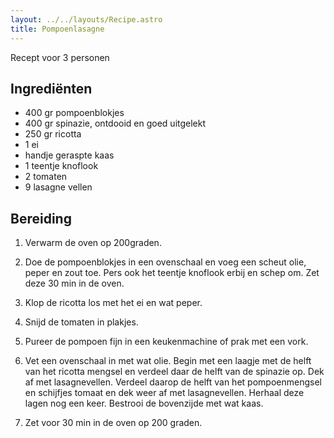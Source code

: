```yaml
---
layout: ../../layouts/Recipe.astro
title: Pompoenlasagne
---
```



R﻿ecept voor 3 personen

## Ingrediënten

* 4﻿00 gr pompoenblokjes
* 4﻿00 gr spinazie, ontdooid en goed uitgelekt
* 2﻿50 gr ricotta
* 1﻿ ei
* h﻿andje geraspte kaas
* 1﻿ teentje knoflook
* 2﻿ tomaten
* 9﻿ lasagne vellen

## Bereiding

1. V﻿erwarm de oven op 200graden. 


2. D﻿oe de pompoenblokjes in een ovenschaal en voeg een scheut olie, peper en zout toe. Pers ook het teentje knoflook erbij en schep om. Zet deze 30 min in de oven. 
3. K﻿lop de ricotta los met het ei en wat peper. 
4. S﻿nijd de tomaten in plakjes. 
5. P﻿ureer de pompoen fijn in een keukenmachine of prak met een vork. 
6. V﻿et een ovenschaal in met wat olie. Begin met een laagje met de helft van het ricotta mengsel en verdeel daar de helft van de spinazie op. Dek af met lasagnevellen. Verdeel daarop de helft van het pompoenmengsel en schijfjes tomaat en dek weer af met lasagnevellen. Herhaal deze lagen nog een keer. Bestrooi de bovenzijde met wat kaas.
7. Z﻿et voor 30 min in de oven op 200 graden.
